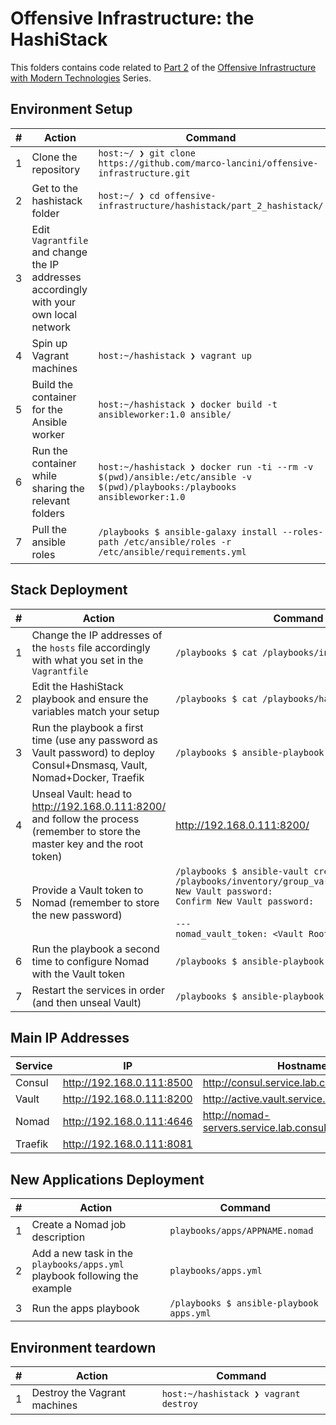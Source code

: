 # Offensive Infrastructure: the HashiStack

This folders contains code related to [Part 2](https://www.marcolancini.it/2019/blog-offensive-infrastructure-hashistack/) of the [Offensive Infrastructure with Modern Technologies](https://www.marcolancini.it/offensive-infrastructure/) Series.


## Environment Setup

| # | Action               | Command     |
| --| ----                 | ----------- |
| 1 | Clone the repository | `host:~/ ❯ git clone https://github.com/marco-lancini/offensive-infrastructure.git` |
| 2 | Get to the hashistack folder | `host:~/ ❯ cd offensive-infrastructure/hashistack/part_2_hashistack/` |
| 3 | Edit `Vagrantfile` and change the IP addresses accordingly with your own local network | |
| 4 | Spin up Vagrant machines | `host:~/hashistack ❯ vagrant up` |
| 5 | Build the container for the Ansible worker | `host:~/hashistack ❯ docker build -t ansibleworker:1.0 ansible/` |
| 6 | Run the container while sharing the relevant folders | `host:~/hashistack ❯ docker run -ti --rm -v $(pwd)/ansible:/etc/ansible -v $(pwd)/playbooks:/playbooks ansibleworker:1.0` |
| 7 | Pull the ansible roles | `/playbooks $ ansible-galaxy install --roles-path /etc/ansible/roles -r /etc/ansible/requirements.yml` |


## Stack Deployment

| # | Action               | Command     |
| --| ----                 | ----------- |
| 1 | Change the IP addresses of the `hosts` file accordingly with what you set in the `Vagrantfile` | `/playbooks $ cat /playbooks/inventory/hosts` |
| 2 | Edit the HashiStack playbook and ensure the variables match your setup | `/playbooks $ cat /playbooks/hashistack.yml` |
| 3 | Run the playbook a first time (use any password as Vault password) to deploy Consul+Dnsmasq, Vault, Nomad+Docker, Traefik | `/playbooks $ ansible-playbook hashistack.yml` |
| 4 | Unseal Vault: head to http://192.168.0.111:8200/ and follow the process (remember to store the master key and the root token) | http://192.168.0.111:8200/ |
| 5 | Provide a Vault token to Nomad (remember to store the new password) | `/playbooks $ ansible-vault create /playbooks/inventory/group_vars/docker_instances` <br> `New Vault password:` <br> `Confirm New Vault password:` <br><br> `---` <br> `nomad_vault_token: <Vault Root Token>` |
| 6 | Run the playbook a second time to configure Nomad with the Vault token | `/playbooks $ ansible-playbook hashistack.yml` |
| 7 | Restart the services in order (and then unseal Vault) | `/playbooks $ ansible-playbook restart.yml` |


## Main IP Addresses

| Service  | IP                        | Hostname     |
| -------- | ---------------           | ------------ |
| Consul   | http://192.168.0.111:8500 | http://consul.service.lab.consul:8500 |
| Vault    | http://192.168.0.111:8200 | http://active.vault.service.lab.consul:8200 |
| Nomad    | http://192.168.0.111:4646 | http://nomad-servers.service.lab.consul:4646 |
| Traefik  | http://192.168.0.111:8081 | |


## New Applications Deployment

| # | Action               | Command     |
| --| ----                 | ----------- |
| 1 | Create a Nomad job description | `playbooks/apps/APPNAME.nomad` |
| 2 | Add a new task in the `playbooks/apps.yml` playbook following the example | `playbooks/apps.yml` |
| 3 | Run the apps playbook | `/playbooks $ ansible-playbook apps.yml` |


## Environment teardown

| # | Action               | Command     |
| --| ----                 | ----------- |
| 1 | Destroy the Vagrant machines | `host:~/hashistack ❯ vagrant destroy` |